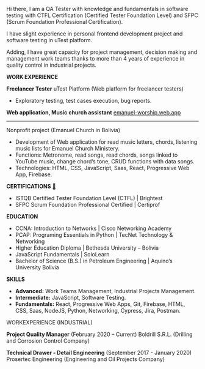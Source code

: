 Hi there, I am a QA Tester with knowledge and fundamentals in software testing with CTFL Certification (Certified Tester Foundation Level) and SFPC (Scrum Foundation Professional Certification). 

I have slight experience in personal frontend development project and software testing in uTest platform.  

Adding, I have great capacity for project management, decision making and management work teams thanks to more than 4 years of experience in quality control in industrial projects. 

**WORK EXPERIENCE** 

**Freelancer Tester**
uTest Platform (Web platform for freelancer testers) 
- Exploratory testing, test cases execution, bug reports. 

**Web application, Music church assistant** [emanuel-worship.web.app](https://emanuel-worship.web.app) <hr>
Nonprofit project (Emanuel Church in Bolivia) 
- Development of Web application for read music letters, chords, listening music lists for Emanuel Church Ministery. 
- Functions: Metronome, read songs, read chords, songs linked to YouTube music, change chord’s tone, CRUD functions with data songs. 
- Technologies: HTML, CSS, JavaScript, Saas, React, Progressive Web App, Firebase. 

**CERTIFICATIONS** [📁](https://credly.com/users/romerotitosamuel)

- ISTQB Certified Tester Foundation Level (CTFL) | Brightest
- SFPC Scrum Foundation Professional Certified | Certiprof

**EDUCATION**

- CCNA: Introduction to Networks | Cisco Networking Academy
- PCAP: Programing Essentials in Python | TecNet Technology & Networking
- Higher Education Diploma | Bethesda University – Bolivia
- JavaScript Fundamentals | SoloLearn
- Bachelor of Science (B.S.) in Petroleum Engineering | Aquino’s University Bolivia

**SKILLS**

- **Advanced:** Work Teams Management, Industrial Projects Management. 
- **Intermediate:** JavaScript, Software Testing. 
- **Fundamentals:** React, Progressive Web Apps, Git, Firebase, HTML, CSS, Saas, NodeJS, Python, Networking, Cypress, Jira, Postman.

WORKEXPERIENCE (INDUSTRIAL) 

**Project Quality Manager** (February 2020 – Current) 
Boldrill S.R.L. (Drilling and Corrosion Control Company) 

**Technical Drawer - Detail Engineering** (September 2017 - January 2020) 
Prosertec Engineering (Engineering and Oil Projects Company) 

<!--
**romerotitosamuel/romerotitosamuel** is a ✨ _special_ ✨ repository because its `README.md` (this file) appears on your GitHub profile.

Here are some ideas to get you started:

- 🔭 I’m currently working on ...
- 🌱 I’m currently learning ...
- 👯 I’m looking to collaborate on ...
- 🤔 I’m looking for help with ...
- 💬 Ask me about ...
- 📫 How to reach me: ...
- 😄 Pronouns: ...
- ⚡ Fun fact: ...
-->
